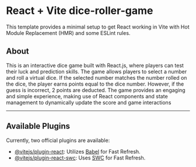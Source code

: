 # React + Vite dice-roller-game

This template provides a minimal setup to get React working in Vite with Hot Module Replacement (HMR) and some ESLint rules.
## About
This is an interactive dice game built with React.js, where players can test their luck and prediction skills. The game allows players to select a number and roll a virtual dice. If the selected number matches the number rolled on the dice, the player earns points equal to the dice number. However, if the guess is incorrect, 2 points are deducted. The game provides an engaging and simple experience, making use of React components and state management to dynamically update the score and game interactions

---

## Available Plugins

Currently, two official plugins are available:

- [@vitejs/plugin-react](https://github.com/vitejs/vite-plugin-react/blob/main/packages/plugin-react/README.md): Utilizes [Babel](https://babeljs.io/) for Fast Refresh.
- [@vitejs/plugin-react-swc](https://github.com/vitejs/vite-plugin-react-swc): Uses [SWC](https://swc.rs/) for Fast Refresh.
